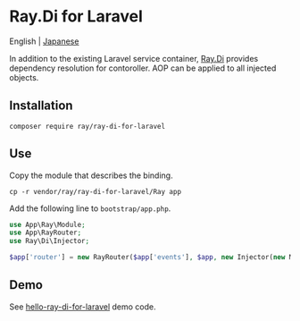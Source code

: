 # Ray.Di for Laravel

English | [Japanese](README.ja.md)

In addition to the existing Laravel service container, [Ray.Di](https://ray-di.github.io/manuals/1.0/en/index.html) provides dependency resolution for contoroller. AOP can be applied to all injected objects.

## Installation

````
composer require ray/ray-di-for-laravel
````

## Use

Copy the module that describes the binding.

```
cp -r vendor/ray/ray-di-for-laravel/Ray app
```

Add the following line to `bootstrap/app.php`.

```php
use App\Ray\Module;
use App\RayRouter;
use Ray\Di\Injector;
```
```php
$app['router'] = new RayRouter($app['events'], $app, new Injector(new Module()));
```

## Demo

See [hello-ray-di-for-laravel](https://github.com/koriym/hello-ray-di-for-laravel) demo code.
